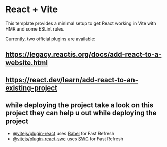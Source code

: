 # React + Vite

This template provides a minimal setup to get React working in Vite with HMR and some ESLint rules.

Currently, two official plugins are available:

## https://legacy.reactjs.org/docs/add-react-to-a-website.html
## https://react.dev/learn/add-react-to-an-existing-project  
## while deploying the project take a look on this project they can help u out while deploying the project

- [@vitejs/plugin-react](https://github.com/vitejs/vite-plugin-react/blob/main/packages/plugin-react/README.md) uses [Babel](https://babeljs.io/) for Fast Refresh
- [@vitejs/plugin-react-swc](https://github.com/vitejs/vite-plugin-react-swc) uses [SWC](https://swc.rs/) for Fast Refresh
